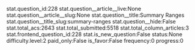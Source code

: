 stat.question_id:228
stat.question__article__live:None
stat.question__article__slug:None
stat.question__title:Summary Ranges
stat.question__title_slug:summary-ranges
stat.question__hide:False
stat.total_acs:2643
stat.total_submitted:5518
stat.total_column_articles:3
stat.frontend_question_id:228
stat.is_new_question:False
status:None
difficulty.level:2
paid_only:False
is_favor:False
frequency:0
progress:0
